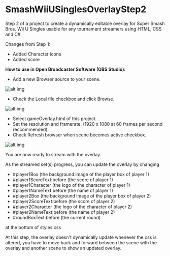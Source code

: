 # SmashWiiUSinglesOverlayStep2
Step 2 of a project to create a dynamically editable overlay for Super Smash Bros. Wii U Singles usable for any tournament streamers using HTML, CSS and C#.

Changes from Step 1:
- Added Character icons
- Added score


**How to use in Open Broadcaster Software (OBS Studio):**
- Add a new Browser source to your scene.

![alt img](https://imgur.com/FCYcy8M.png)
- Check the Local file checkbox and click Browse.

![alt img](https://imgur.com/VLLhL43.png)
- Select gameOverlay.html of this project.
- Set the resolution and framerate. (1920 x 1080 at 60 frames per second reccommended)
- Check Refresh browser when scene becomes active checkbox.

![alt img](https://imgur.com/zLKg09t.png)

You are now ready to stream with the overlay.

As the streamed set(s) progress, you can update the overlay by changing

- #player1Box (the background image of the player box of player 1)
- #player1ScoreText:before (the score of player 1)
- #player1Character (the logo of the character of player 1)
- #player1NameText:before (the name of player 1)
- #player2Box (the background image of the player box of player 2)
- #player2ScoreText:before (the score of player 2)
- #player2Character (the logo of the character of player 2)
- #player2NameText:before (the name of player 2)
- #roundBoxText:before (the current round)

at the bottom of styles.css

At this step, the overlay doesn't dynamically update whenever the css is altered, you have to move back and forward between the scene with the overlay and another scene to show an updated overlay.

